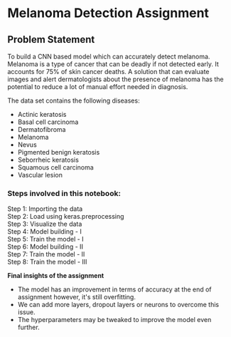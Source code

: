 
# Melanoma Detection Assignment

## Problem Statement 

To build a CNN based model which can accurately detect melanoma. Melanoma is a type of cancer that can be deadly if not detected early. It accounts for 75% of skin cancer deaths. A solution that can evaluate images and alert dermatologists about the presence of melanoma has the potential to reduce a lot of manual effort needed in diagnosis.

The data set contains the following diseases:

* Actinic keratosis
* Basal cell carcinoma
* Dermatofibroma
* Melanoma
* Nevus
* Pigmented benign keratosis
* Seborrheic keratosis
* Squamous cell carcinoma
* Vascular lesion

### Steps involved in this notebook:
    
Step 1: Importing the data  
Step 2: Load using keras.preprocessing  
Step 3: Visualize the data  
Step 4: Model building - I  
Step 5: Train the model - I  
Step 6: Model building - II  
Step 7: Train the model - II  
Step 8: Train the model - III

**Final insights of the assignment**
* The model has an improvement in terms of accuracy at the end of assignment however, it's still overfitting.
* We can add more layers, dropout layers or neurons to overcome this issue.
* The hyperparameters may be tweaked to improve the model even further.
